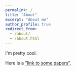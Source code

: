 ```yaml
---
permalink: /
title: "About"
excerpt: "About me"
author_profile: true
redirect_from: 
  - /about/
  - /about.html
---
```

I'm pretty cool.

Here is a ["link to some papers"](https://cscambler.github.io/publications/).